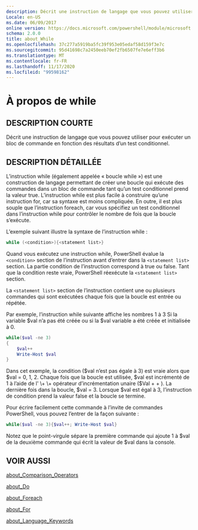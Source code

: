 ```yaml
---
description: Décrit une instruction de langage que vous pouvez utiliser pour exécuter un bloc de commande en fonction des résultats d’un test conditionnel.
Locale: en-US
ms.date: 06/09/2017
online version: https://docs.microsoft.com/powershell/module/microsoft.powershell.core/about/about_while?view=powershell-7.2&WT.mc_id=ps-gethelp
schema: 2.0.0
title: about_While
ms.openlocfilehash: 37c277a5919ba5fc39f953e05edaf58d159f3e7c
ms.sourcegitcommit: 95d41698c7a2450eeb70ef2fb6507fe7e6eff3b6
ms.translationtype: MT
ms.contentlocale: fr-FR
ms.lasthandoff: 11/17/2020
ms.locfileid: "99598162"
---
```

# <a name="about-while"></a>À propos de while

## <a name="short-description"></a>DESCRIPTION COURTE
Décrit une instruction de langage que vous pouvez utiliser pour exécuter un bloc de commande en fonction des résultats d’un test conditionnel.

## <a name="long-description"></a>DESCRIPTION DÉTAILLÉE

L’instruction while (également appelée « boucle while ») est une construction de langage permettant de créer une boucle qui exécute des commandes dans un bloc de commande tant qu’un test conditionnel prend la valeur true. L’instruction while est plus facile à construire qu’une instruction for, car sa syntaxe est moins compliquée. En outre, il est plus souple que l’instruction foreach, car vous spécifiez un test conditionnel dans l’instruction while pour contrôler le nombre de fois que la boucle s’exécute.

L’exemple suivant illustre la syntaxe de l’instruction while :

```powershell
while (<condition>){<statement list>}
```

Quand vous exécutez une instruction while, PowerShell évalue la `<condition>` section de l’instruction avant d’entrer dans la `<statement list>` section. La partie condition de l’instruction correspond à true ou false. Tant que la condition reste vraie, PowerShell réexécute la `<statement list>` section.

La `<statement list>` section de l’instruction contient une ou plusieurs commandes qui sont exécutées chaque fois que la boucle est entrée ou répétée.

Par exemple, l’instruction while suivante affiche les nombres 1 à 3 Si la variable $val n’a pas été créée ou si la $val variable a été créée et initialisée à 0.

```powershell
while($val -ne 3)
{
    $val++
    Write-Host $val
}
```

Dans cet exemple, la condition ($val n’est pas égale à 3) est vraie alors que $val \= 0, 1, 2. Chaque fois que la boucle est utilisée, $val est incrémenté de 1 à l’aide de l' \+ \+ opérateur d’incrémentation unaire ($Val \+ \+ ). La dernière fois dans la boucle, $val \= 3. Lorsque $val est égal à 3, l’instruction de condition prend la valeur false et la boucle se termine.

Pour écrire facilement cette commande à l’invite de commandes PowerShell, vous pouvez l’entrer de la façon suivante :

```powershell
while($val -ne 3){$val++; Write-Host $val}
```

Notez que le point-virgule sépare la première commande qui ajoute 1 à $val de la deuxième commande qui écrit la valeur de $val dans la console.

## <a name="see-also"></a>VOIR AUSSI

[about_Comparison_Operators](about_Comparison_Operators.md)

[about_Do](about_Do.md)

[about_Foreach](about_Foreach.md)

[about_For](about_For.md)

[about_Language_Keywords](about_Language_Keywords.md)

